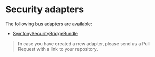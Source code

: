 # Security adapters

The following bus adapters are available:

* [SymfonySecurityBridgeBundle](https://github.com/BenGorUser/SymfonySecurityBridgeBundle)

> In case you have created a new adapter, please send us a Pull Request with a link to your repository.
